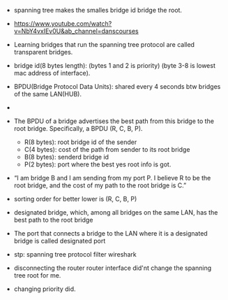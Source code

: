 - spanning tree makes the smalles bridge id bridge the root.
- https://www.youtube.com/watch?v=NbY4vxIEv0U&ab_channel=danscourses

- Learning bridges that run the spanning tree protocol are called transparent bridges.  	

- bridge id(8 bytes length): (bytes 1 and 2 is priority) (byte 3-8 is lowest mac address of interface).
- BPDU(Bridge Protocol Data Units): shared every 4 seconds btw bridges of the same LAN(HUB).
- 
- The BPDU of a bridge advertises the best path from this bridge to the root bridge. Specifically, a BPDU (R, C, B, P).
    - R(8 bytes): root bridge id of the sender
    - C(4 bytes): cost of the path from sender to its root bridge
    - B(8 bytes): senderd bridge id
    - P(2 bytes): port where the best yes root info is got.
- “I am bridge B and I am sending from my port P. I believe R to be the root bridge, and the cost of my path to the root bridge is C.”
- sorting order for better lower is (R, C, B, P)


- designated bridge, which, among all bridges on the same LAN, has the best path to the root bridge
- The port that connects a bridge to the LAN where it is a designated bridge is called designated port

- stp: spanning tree protocol filter wireshark


- disconnecting the router router interface did'nt change the spanning tree root for me.
- changing priority did.